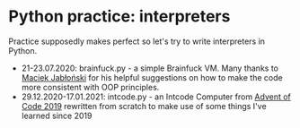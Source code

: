 # Python practice: interpreters

Practice supposedly makes perfect so let's try to write interpreters in Python.

* 21-23.07.2020: brainfuck.py - a simple Brainfuck VM. Many thanks to [Maciek Jabłoński](https://github.com/maciekjablonski) for his helpful suggestions on how to make the code more consistent with OOP principles.
* 29.12.2020-17.01.2021: intcode.py - an Intcode Computer from [Advent of Code 2019](https://adventofcode.com/2019) rewritten from scratch to make use of some things I've learned since 2019